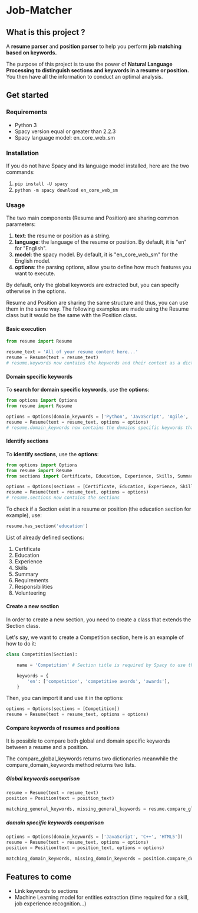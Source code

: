 # Job-Matcher

## What is this project ?

A **resume parser** and **position parser** to help you perform **job matching based on keywords.**

The purpose of this project is to use the power of **Natural Language Processing to distinguish sections and keywords in a resume or position.** You then have all the information to conduct an optimal analysis.

## Get started

### Requirements
- Python 3
- Spacy version equal or greater than 2.2.3
- Spacy language model: en_core_web_sm

### Installation
If you do not have Spacy and its language model installed, here are the two commands:
1. ``` pip install -U spacy ```
2. ``` python -m spacy download en_core_web_sm ```

### Usage
The two main components (Resume and Position) are sharing common parameters:
1. **text**: the resume or position as a string.
2. **language**: the language of the resume or position. By default, it is "en" for "English".
3. **model**: the spacy model. By default, it is "en_core_web_sm" for the English model.
4. **options**: the parsing options, allow you to define how much features you want to execute.

By default, only the global keywords are extracted but, you can specify otherwise in the options.

Resume and Position are sharing the same structure and thus, you can use them in the same way. The following examples are made using the Resume class but it would be the same with the Position class.

#### Basic execution

```python
from resume import Resume

resume_text = 'All of your resume content here...'
resume = Resume(text = resume_text)
# resume.keywords now contains the keywords and their context as a dictionary of string and Span
```

#### Domain specific keywords
To **search for domain specific keywords**, use the **options**:
```python
from options import Options
from resume import Resume

options = Options(domain_keywords = ['Python', 'JavaScript', 'Agile', 'TypeScript', 'Java', 'Docker'])
resume = Resume(text = resume_text, options = options)
# resume.domain_keywords now contains the domains specific keywords that matched
```

#### Identify sections
To **identify sections**, use the **options**:
```python
from options import Options
from resume import Resume
from sections import Certificate, Education, Experience, Skills, Summary, Volunteering

options = Options(sections = [Certificate, Education, Experience, Skills, Summary, Volunteering])
resume = Resume(text = resume_text, options = options)
# resume.sections now contains the sections
```

To check if a Section exist in a resume or position (the education section for example), use:
```python
resume.has_section('education')
```

List of already defined sections:
1. Certificate
2. Education
3. Experience
4. Skills
5. Summary
6. Requirements
7. Responsibilities
8. Volunteering

#### Create a new section
In order to create a new section, you need to create a class that extends the Section class.

Let's say, we want to create a Competition section, here is an example of how to do it:

```python
class Competition(Section):

    name = 'Competition' # Section title is required by Spacy to use the matcher

    keywords = {
        'en': ['competition', 'competitive awards', 'awards'],
    }
```

Then, you can import it and use it in the options:
```python
options = Options(sections = [Competition])
resume = Resume(text = resume_text, options = options)
```

#### Compare keywords of resumes and positions
It is possible to compare both global and domain specific keywords between a resume and a position.

The compare_global_keywords returns two dictionaries meanwhile the compare_domain_keywords method returns two lists.

##### Global keywords comparison
```python
resume = Resume(text = resume_text)
position = Position(text = position_text)

matching_general_keywords, missing_general_keywords = resume.compare_global_keywords(position)
```

##### domain specific keywords comparison
```python
options = Options(domain_keywords = ['JavaScript', 'C++', 'HTML5'])
resume = Resume(text = resume_text, options = options)
position = Position(text = position_text, options = options)

matching_domain_keywords, missing_domain_keywords = position.compare_domain_keywords(resume)
```

## Features to come
- Link keywords to sections
- Machine Learning model for entities extraction (time required for a skill, job experience recognition...)
